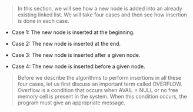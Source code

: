 
 >  In this section, we will see how a new node is added into an already existing linked list. We will 
take four cases and then see how insertion is done in each case. 


 - Case 1: The new node is inserted at the beginning. 

 - Case 2: The new node is inserted at the end. 

 - Case 3: The new node is inserted after a given node. 

 -  Case 4: The new node is inserted before a given node. 

 > Before we describe the algorithms to perform insertions in all these four cases, let us first discuss 
an important term called OVERFLOW. Overflow is a condition that occurs when AVAIL = NULL or no 
free memory cell is present in the system. When this condition occurs, the program must give an 
appropriate message.
 
